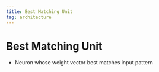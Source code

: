 ```yaml
---
title: Best Matching Unit
tag: architecture
---
```


# Best Matching Unit
- Neuron whose weight vector best matches input pattern






